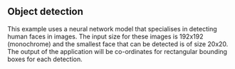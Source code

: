 
## Object detection

This example uses a neural network model that specialises in detecting human faces in images.
The input size for these images is 192x192 (monochrome) and the smallest face that can be
detected is of size 20x20. The output of the application will be co-ordinates for rectangular
bounding boxes for each detection.
